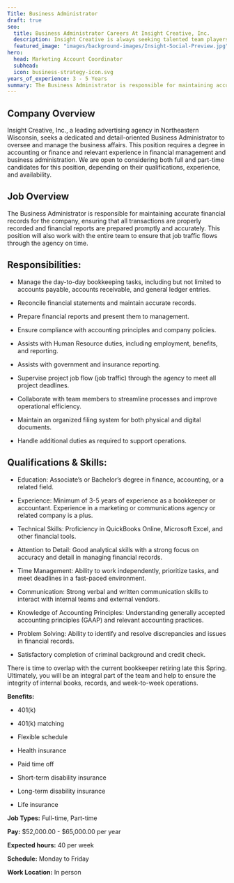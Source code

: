 ```yaml
---
Title: Business Administrator
draft: true
seo:
  title: Business Administrator Careers At Insight Creative, Inc.
  description: Insight Creative is always seeking talented team players! Browse marketing communications jobs in digital, web, copy, design & more in Green Bay, Wisconsin.
  featured_image: "images/background-images/Insight-Social-Preview.jpg"
hero:
  head: Marketing Account Coordinator
  subhead:
  icon: business-strategy-icon.svg
years_of_experience: 3 - 5 Years
summary: The Business Administrator is responsible for maintaining accurate financial records for the company, ensuring that all transactions are properly recorded and financial reports are prepared promptly and accurately. This position will also work with the entire team to ensure that job traffic flows through the agency on time.
---
```

## Company Overview

Insight Creative, Inc., a leading advertising agency in Northeastern Wisconsin, seeks a dedicated and detail-oriented Business Administrator to oversee and manage the business affairs. This position requires a degree in accounting or finance and relevant experience in financial management and business administration. We are open to considering both full and part-time candidates for this position, depending on their qualifications, experience, and availability.

## Job Overview

The Business Administrator is responsible for maintaining accurate financial records for the company, ensuring that all transactions are properly recorded and financial reports are prepared promptly and accurately. This position will also work with the entire team to ensure that job traffic flows through the agency on time.

## Responsibilities:

* Manage the day-to-day bookkeeping tasks, including but not limited to accounts payable, accounts receivable, and general ledger entries.

* Reconcile financial statements and maintain accurate records.

* Prepare financial reports and present them to management.

* Ensure compliance with accounting principles and company policies.

* Assists with Human Resource duties, including employment, benefits, and reporting.

* Assists with government and insurance reporting.

* Supervise project job flow (job traffic) through the agency to meet all project deadlines.

* Collaborate with team members to streamline processes and improve operational efficiency.

* Maintain an organized filing system for both physical and digital documents.

* Handle additional duties as required to support operations.

## Qualifications & Skills:

* Education: Associate’s or Bachelor’s degree in finance, accounting, or a related field.

* Experience: Minimum of 3-5 years of experience as a bookkeeper or accountant. Experience in a marketing or communications agency or related company is a plus.

* Technical Skills: Proficiency in QuickBooks Online, Microsoft Excel, and other financial tools.

* Attention to Detail: Good analytical skills with a strong focus on accuracy and detail in managing financial records.

* Time Management: Ability to work independently, prioritize tasks, and meet deadlines in a fast-paced environment.

* Communication: Strong verbal and written communication skills to interact with internal teams and external vendors.

* Knowledge of Accounting Principles: Understanding generally accepted accounting principles (GAAP) and relevant accounting practices.

* Problem Solving: Ability to identify and resolve discrepancies and issues in financial records.

* Satisfactory completion of criminal background and credit check.


There is time to overlap with the current bookkeeper retiring late this Spring. Ultimately, you will be an integral part of the team and help to ensure the integrity of internal books, records, and week-to-week operations.

**Benefits:**

* 401(k)

* 401(k) matching

* Flexible schedule

* Health insurance

* Paid time off

* Short-term disability insurance

* Long-term disability insurance

* Life insurance

**Job Types:** Full-time, Part-time

**Pay:** $52,000.00 - $65,000.00 per year

**Expected hours:** 40 per week

**Schedule:** Monday to Friday

**Work Location:** In person